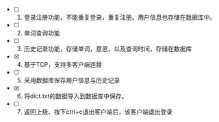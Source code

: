 
- [ ] 1. 登录注册功能，不能重复登录，重复注册。用户信息也存储在数据库中。
- [ ] 2. 单词查询功能
- [ ] 3. 历史记录功能，存储单词，意思，以及查询时间，存储在数据库
- [x] 4. 基于TCP，支持多客户端连接
- [ ] 5. 采用数据库保存用户信息与历史记录
- [x] 6. 将dict.txt的数据导入到数据库中保存。
- [ ] 7. 返回上级、按下ctrl+c退出客户端后，该客户端退出登录
